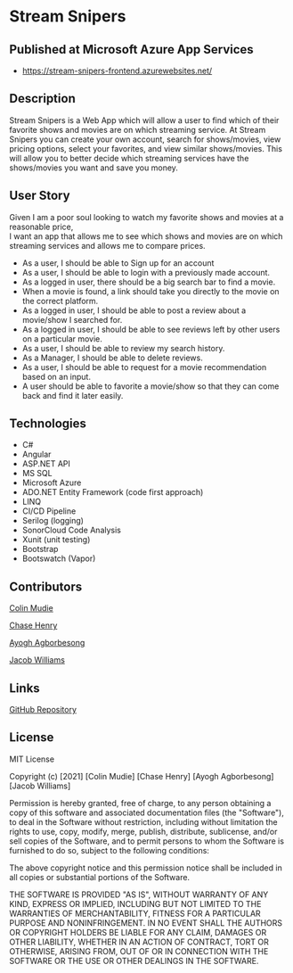 # Stream Snipers

## Published at Microsoft Azure App Services
- https://stream-snipers-frontend.azurewebsites.net/

## Description
Stream Snipers is a Web App which will allow a user to find which of their favorite shows and movies are on which streaming service.
At Stream Snipers you can create your own account, search for shows/movies, view pricing options, select your favorites, and view similar shows/movies. This will allow you to better decide which streaming services have the shows/movies you want and save you money.

## User Story
Given I am a poor soul looking to watch my favorite shows and movies at a reasonable price,   
I want an app that allows me to see which shows and movies are on which streaming services and allows me to compare prices. 
- As a user, I should be able to Sign up for an account
- As a user, I should be able to login with a previously made account.
- As a logged in user, there should be a big search bar to find a movie.
- When a movie is found, a link should take you directly to the movie on the correct platform.
- As a logged in user, I should be able to post a review about a movie/show I searched for.
- As a logged in user, I should be able to see reviews left by other users on a particular movie.
- As a user, I should be able to review my search history.
- As a Manager, I should be able to delete reviews.
- As a user, I should be able to request for a movie recommendation based on an input.
- A user should be able to favorite a movie/show so that they can come back and find it later easily.

## Technologies
* C#
* Angular
* ASP.NET API
* MS SQL 
* Microsoft Azure
* ADO.NET Entity Framework (code first approach)
* LINQ
* CI/CD Pipeline
* Serilog (logging)
* SonorCloud Code Analysis
* Xunit (unit testing)
* Bootstrap
* Bootswatch (Vapor)


## Contributors

[Colin Mudie](https://github.com/ColinMudie)

[Chase Henry](https://github.com/chasehenry862)

[Ayogh Agborbesong](https://github.com/Asaku1)

[Jacob Williams](https://github.com/JakeWill5)

## Links
[GitHub Repository](https://github.com/211004-Reston-NET/StreamSnipers)

## License

MIT License

Copyright (c) [2021] [Colin Mudie] [Chase Henry] [Ayogh Agborbesong] [Jacob Williams]

Permission is hereby granted, free of charge, to any person obtaining a copy
of this software and associated documentation files (the "Software"), to deal
in the Software without restriction, including without limitation the rights
to use, copy, modify, merge, publish, distribute, sublicense, and/or sell
copies of the Software, and to permit persons to whom the Software is
furnished to do so, subject to the following conditions:

The above copyright notice and this permission notice shall be included in all
copies or substantial portions of the Software.

THE SOFTWARE IS PROVIDED "AS IS", WITHOUT WARRANTY OF ANY KIND, EXPRESS OR
IMPLIED, INCLUDING BUT NOT LIMITED TO THE WARRANTIES OF MERCHANTABILITY,
FITNESS FOR A PARTICULAR PURPOSE AND NONINFRINGEMENT. IN NO EVENT SHALL THE
AUTHORS OR COPYRIGHT HOLDERS BE LIABLE FOR ANY CLAIM, DAMAGES OR OTHER
LIABILITY, WHETHER IN AN ACTION OF CONTRACT, TORT OR OTHERWISE, ARISING FROM,
OUT OF OR IN CONNECTION WITH THE SOFTWARE OR THE USE OR OTHER DEALINGS IN THE
SOFTWARE.
